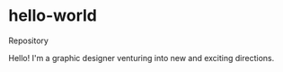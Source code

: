 # hello-world
Repository 

Hello! 
I'm a graphic designer venturing into new and exciting directions.
